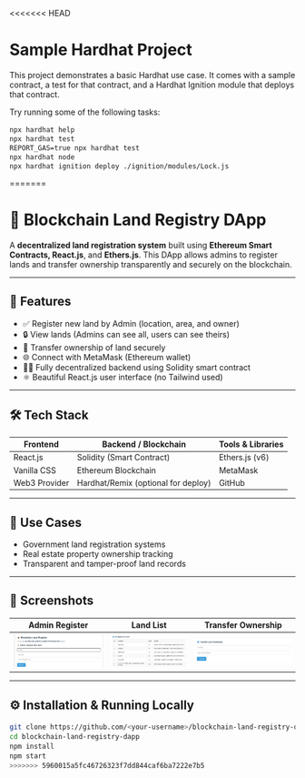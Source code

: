 <<<<<<< HEAD
# Sample Hardhat Project

This project demonstrates a basic Hardhat use case. It comes with a sample contract, a test for that contract, and a Hardhat Ignition module that deploys that contract.

Try running some of the following tasks:

```shell
npx hardhat help
npx hardhat test
REPORT_GAS=true npx hardhat test
npx hardhat node
npx hardhat ignition deploy ./ignition/modules/Lock.js
```
=======
# 🏡 Blockchain Land Registry DApp

A **decentralized land registration system** built using **Ethereum Smart Contracts, React.js**, and **Ethers.js**. This DApp allows admins to register lands and transfer ownership transparently and securely on the blockchain.

---

## 🚀 Features

- ✅ Register new land by Admin (location, area, and owner)
- 🔒 View lands (Admins can see all, users can see theirs)
- 🔁 Transfer ownership of land securely
- 🌐 Connect with MetaMask (Ethereum wallet)
- 👨‍💻 Fully decentralized backend using Solidity smart contract
- ⚛️ Beautiful React.js user interface (no Tailwind used)

---

## 🛠️ Tech Stack

| Frontend        | Backend / Blockchain    | Tools & Libraries     |
|-----------------|-------------------------|------------------------|
| React.js        | Solidity (Smart Contract) | Ethers.js (v6)         |
| Vanilla CSS     | Ethereum Blockchain     | MetaMask               |
| Web3 Provider   | Hardhat/Remix (optional for deploy) | GitHub |

---

## 🎯 Use Cases

- Government land registration systems
- Real estate property ownership tracking
- Transparent and tamper-proof land records

---

## 📸 Screenshots

| Admin Register | Land List | Transfer Ownership |
|----------------|------------|--------------------|
| ![Admin](screenshots/Admin.png) | ![List](screenshots/List.png) | ![Transfer](screenshots/Transfer.png) |

---

## ⚙️ Installation & Running Locally

```bash
git clone https://github.com/<your-username>/blockchain-land-registry-dapp.git
cd blockchain-land-registry-dapp
npm install
npm start
>>>>>>> 5960015a5fc46726323f7dd844caf6ba7222e7b5
